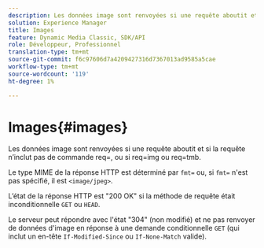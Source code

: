 ```yaml
---
description: Les données image sont renvoyées si une requête aboutit et si la requête n’inclut pas de commande req=, ou si req=img ou req=tmb.
solution: Experience Manager
title: Images
feature: Dynamic Media Classic, SDK/API
role: Développeur, Professionnel
translation-type: tm+mt
source-git-commit: f6c97606d7a4209427316d7367013ad9585a5cae
workflow-type: tm+mt
source-wordcount: '119'
ht-degree: 1%

---
```



# Images{#images}

Les données image sont renvoyées si une requête aboutit et si la requête n’inclut pas de commande req=, ou si req=img ou req=tmb.

Le type MIME de la réponse HTTP est déterminé par `fmt=` ou, si `fmt=` n&#39;est pas spécifié, il est `<image/jpeg>`.

L’état de la réponse HTTP est &quot;200 OK&quot; si la méthode de requête était inconditionnelle `GET` ou `HEAD`.

Le serveur peut répondre avec l&#39;état &quot;304&quot; (non modifié) et ne pas renvoyer de données d&#39;image en réponse à une demande conditionnelle `GET` (qui inclut un en-tête `If-Modified-Since` ou `If-None-Match` valide).
